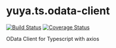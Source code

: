 # yuya.ts.odata-client

[![Build Status](https://dev.azure.com/yuya-project/yuya.ts.odata-client/_apis/build/status/yuya.ts.odata-client-CI?branchName=master)](https://dev.azure.com/yuya-project/yuya.ts.odata-client/_build/latest?definitionId=2&branchName=master)
[![Coverage Status](https://coveralls.io/repos/github/YuyaProject/yuya.ts.odata-client/badge.svg?branch=master)](https://coveralls.io/github/YuyaProject/yuya.ts.odata-client?branch=master)

OData Client for Typescript with axios
